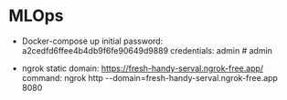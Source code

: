 # MLOps

- Docker-compose up
initial password: a2cedfd6ffee4b4db9f6fe90649d9889
credentials: admin # admin

- ngrok
static domain: https://fresh-handy-serval.ngrok-free.app/
command: ngrok http --domain=fresh-handy-serval.ngrok-free.app 8080
